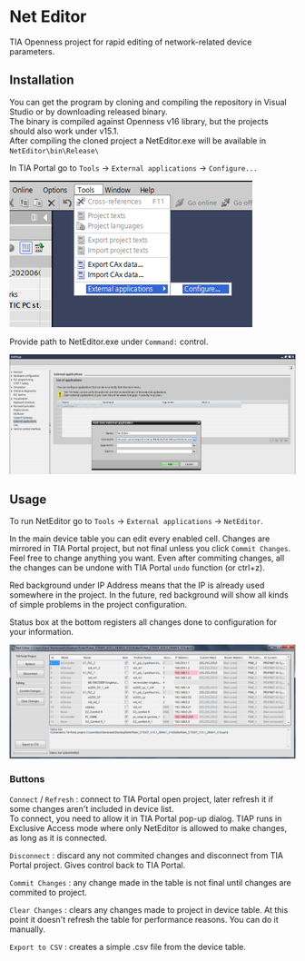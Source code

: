 # Net Editor

TIA Openness project for rapid editing of network-related device parameters.


## Installation

You can get the program by cloning and compiling the repository in Visual Studio or by downloading released binary.  
The binary is compiled against Openness v16 library, but the projects should also work under v15.1.  
After compiling the cloned project a NetEditor.exe will be available in `NetEditor\bin\Release\`

In TIA Portal go to `Tools` -> `External applications` -> `Configure...`

![Tools -> External applications -> Configure...](img/Readme_1.png)

Provide path to NetEditor.exe under `Command:` control. 

![Add new external application](img/Readme_2.png)

## Usage

To run NetEditor go to `Tools` -> `External applications` -> `NetEditor`.

In the main device table you can edit every enabled cell. Changes are mirrored in TIA Portal project, but not final unless you click `Commit Changes`. Feel free to change anything you want. Even after commiting changes, all the changes can be undone with TIA Portal `undo` function (or ctrl+z).

Red background under IP Address means that the IP is already used somewhere in the project. In the future, red background will show all kinds of simple problems in the project configuration.

Status box at the bottom registers all changes done to configuration for your information.

![NetEditor window](img/Readme_3.png)

### Buttons

`Connect` / `Refresh` : connect to TIA Portal open project, later refresh it if some changes aren't included in device list.  
To connect, you need to allow it in TIA Portal pop-up dialog. TIAP runs in Exclusive Access mode where only NetEditor is allowed to make changes, as long as it is connected.

`Disconnect` : discard any not commited changes and disconnect from TIA Portal project. Gives control back to TIA Portal.

`Commit Changes` : any change made in the table is not final until changes are commited to project.

`Clear Changes` : clears any changes made to project in device table. At this point it doesn't refresh the table for performance reasons. You can do it manually.

`Export to CSV` : creates a simple .csv file from the device table.
